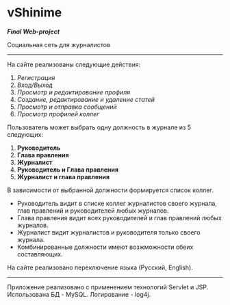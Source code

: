 # vShinime

***Final Web-project***

Социальная сеть для журналистов

---

На сайте реализованы следующие действия:

1. *Регистрация*
2. *Вход/Выход*
3. *Просмотр и редактирование профиля*
4. *Создание, редактирование и удаление статей*
5. *Просмотр и отправка сообщений*
6. *Просмотр профилей коллег*


Пользователь может выбрать одну должность в журнале из 5 следующих:

1. **Руководитель**
2. **Глава правления**
3. **Журналист**
4. **Руководитель и Глава правления**
5. **Журналист и глава правления**

В зависимости от выбранной должности формируется список коллег. 

- Руководитель видит в списке коллег журналистов своего журнала, глав правлений и руководителей любых журналов.
- Глава правления видит всех руководителей и глав правлений любых журналов.
- Журналист видит журналистов и руководителя только своего журнала.
- Комбинированные должности имеют возжможности обеих составляющих.

На сайте реализовано переключение языка (Русский, English).

---
Приложение реализовано с применением технологий Servlet и JSP.
Использована БД - MySQL.
Логирование - log4j.

